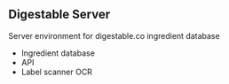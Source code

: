 ## Digestable Server

Server environment for digestable.co ingredient database

- Ingredient database
- API
- Label scanner OCR